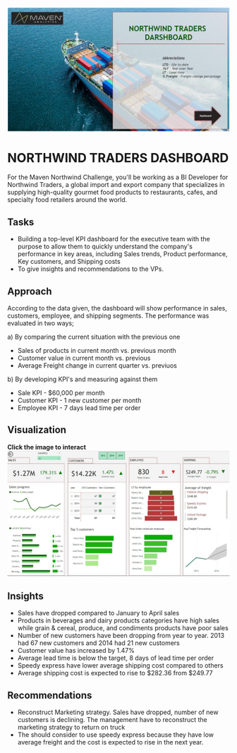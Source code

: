 ![](cover.jpg)
# NORTHWIND TRADERS DASHBOARD
For the Maven Northwind Challenge, you'll be working as a BI Developer for Northwind Traders, a global import and export company that specializes in supplying high-quality gourmet food products to restaurants, cafes, and specialty food retailers around the world.

## Tasks
* Building a top-level KPI dashboard for the executive team with the purpose to allow them to quickly understand the company's performance in key areas, including Sales trends, Product performance, Key customers, and Shipping costs
* To give insights and recommendations to the VPs.

## Approach
According to the data given, the dashboard will show performance in sales, customers, employee, and shipping segments. The performance was evaluated in two ways;

a) By comparing the current situation with the previous one
* Sales of products in current month vs. previous month
* Customer value in current month vs. previous
* Average Freight change in current quarter vs. previuos 

b) By developing KPI's and measuring against them    
* Sale KPI - $60,000 per month
* Customer KPI - 1 new customer per month
* Employee KPI - 7 days lead time per order

## Visualization
**Click the image to interact**
[![](northdash.jpg)](https://app.powerbi.com/view?r=eyJrIjoiOTIyNGI4NTMtZjYxZS00ZDMxLWIwNjYtM2MzNmM4MGRlYjkyIiwidCI6Ijc5M2EyYzE5LTY4N2ItNGJmOS05ZTBlLWJkOTU3YmE3ZDgxMyJ9)

## Insights
* Sales have dropped compared to January to April sales
* Products in beverages and dairy products categories have high sales while grain & cereal, produce, and condiments products have poor sales
* Number of new customers have been dropping from year to year. 2013 had 67 new customers and 2014 had 21 new customers
* Customer value has increased by 1.47%
* Average lead time is below the target, 8 days of lead time per order
* Speedy express have lower average shipping cost compared to others
* Average shipping cost is expected to rise to $282.36 from $249.77

## Recommendations
* Reconstruct Marketing strategy. Sales have dropped, number of new customers is declining. The management have to reconstruct the marketing strategy to return on truck
* The should consider to use speedy express because they have low average freight and the cost is expected to rise in the next year.
